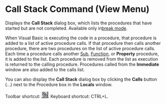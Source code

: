 
# Call Stack Command (View Menu)

Displays the  **Call Stack** dialog box, which lists the procedures that have started but are not completed. Available only in[break mode](b8bdf64f-5920-1ae9-16d0-b26d09524a30.md).

When Visual Basic is executing the code in a procedure, that procedure is added to a list of active procedure calls. If that procedure then calls another procedure, there are two procedures on the list of active procedure calls. Each time a procedure calls another [Sub](b8bdf64f-5920-1ae9-16d0-b26d09524a30.md), [Function](b8bdf64f-5920-1ae9-16d0-b26d09524a30.md), or  **Property** procedure, it is added to the list. Each procedure is removed from the list as execution is returned to the calling procedure. Procedures called from the **Immediate** window are also added to the calls list.

You can also display the  **Call Stack** dialog box by clicking the **Calls** button (...) next to the Procedure box in the **Locals** window.

Toolbar shortcut: 
![](images/tbr_call_ZA01201683.gif). Keyboard shortcut: CTRL+L.
